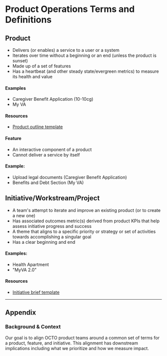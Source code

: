 # Product Operations Terms and Definitions

## Product
- Delivers (or enables) a service to a user or a system 
- Iterates over time without a beginning or an end (unless the product is sunset)
- Made up of a set of features 
- Has a heartbeat (and other steady state/evergreen metrics) to measure its health and value 

#### Examples
- Caregiver Benefit Application (10-10cg)
- My VA 

#### Resources
* [Product outline template](https://github.com/department-of-veterans-affairs/va.gov-team/blob/master/platform/product-management/product-outline-template.md)

#### Feature
- An interactive component of a product 
- Cannot deliver a service by itself 

#### Example: 
- Upload legal documents (Caregiver Benefit Application)
- Benefits and Debt Section (My VA) 

## Initiative/Workstream/Project
- A team's attempt to iterate and improve an existing product (or to create a new one) 
- Has associated outcomes metric(s) derived from product KPIs that help assess initiative progress and success 
- A theme that aligns to a specific priority or strategy or set of activities towards accomplishing a singular goal 
- Has a clear beginning and end 

#### Examples: 
- Health Apartment
- "MyVA 2.0"

#### Resources
* [Initiative brief template](https://github.com/department-of-veterans-affairs/va.gov-team/blob/master/teams/vsa/product/initiative-brief-template.md)
---
## Appendix
### Background & Context
Our goal is to align OCTO product teams around a common set of terms for a product, feature, and initiative. This alignment has downstream implications including what we prioritize and how we measure impact. 
